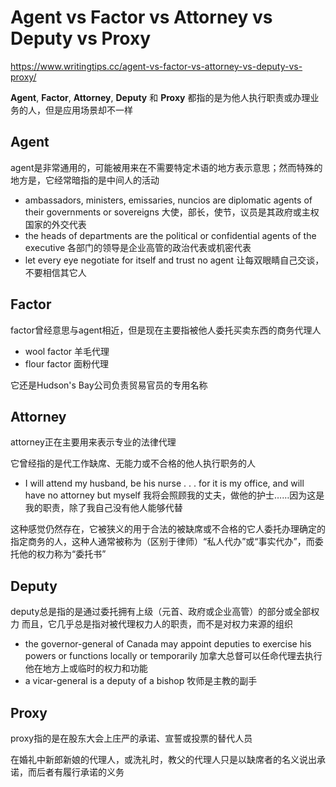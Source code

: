 # Agent vs Factor vs Attorney vs Deputy vs Proxy

<https://www.writingtips.cc/agent-vs-factor-vs-attorney-vs-deputy-vs-proxy/>

**Agent**, **Factor**, **Attorney**, **Deputy** 和 **Proxy** 都指的是为他人执行职责或办理业务的人，但是应用场景却不一样

## Agent

agent是非常通用的，可能被用来在不需要特定术语的地方表示意思；然而特殊的地方是，它经常暗指的是中间人的活动

- ambassadors, ministers, emissaries, nuncios are diplomatic agents of their governments or sovereigns
  大使，部长，使节，议员是其政府或主权国家的外交代表
- the heads of departments are the political or confidential agents of the executive
  各部门的领导是企业高管的政治代表或机密代表
- let every eye negotiate for itself and trust no agent
  让每双眼睛自己交谈，不要相信其它人

## Factor

factor曾经意思与agent相近，但是现在主要指被他人委托买卖东西的商务代理人

- wool factor
  羊毛代理
- flour factor
  面粉代理

它还是Hudson's Bay公司负责贸易官员的专用名称

## Attorney

attorney正在主要用来表示专业的法律代理

它曾经指的是代工作缺席、无能力或不合格的他人执行职务的人

- I will attend my husband, be his nurse . . . for it is my office, and will have no attorney but myself
  我将会照顾我的丈夫，做他的护士……因为这是我的职责，除了我自己没有他人能够代替

这种感觉仍然存在，它被狭义的用于合法的被缺席或不合格的它人委托办理确定的指定商务的人，这种人通常被称为（区别于律师）“私人代办”或“事实代办”，而委托他的权力称为“委托书”

## Deputy

deputy总是指的是通过委托拥有上级（元首、政府或企业高管）的部分或全部权力
而且，它几乎总是指对被代理权力人的职责，而不是对权力来源的组织

- the governor-general of Canada may appoint deputies to exercise his powers or functions locally or temporarily
  加拿大总督可以任命代理去执行他在地方上或临时的权力和功能
- a vicar-general is a deputy of a bishop
  牧师是主教的副手

## Proxy

proxy指的是在股东大会上庄严的承诺、宣誓或投票的替代人员

在婚礼中新郎新娘的代理人，或洗礼时，教父的代理人只是以缺席者的名义说出承诺，而后者有履行承诺的义务
